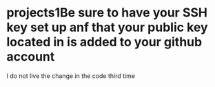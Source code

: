 # projects1Be sure to have your SSH key set up anf that your public key located in is added to your github account
I do not live the change in the code
third time
